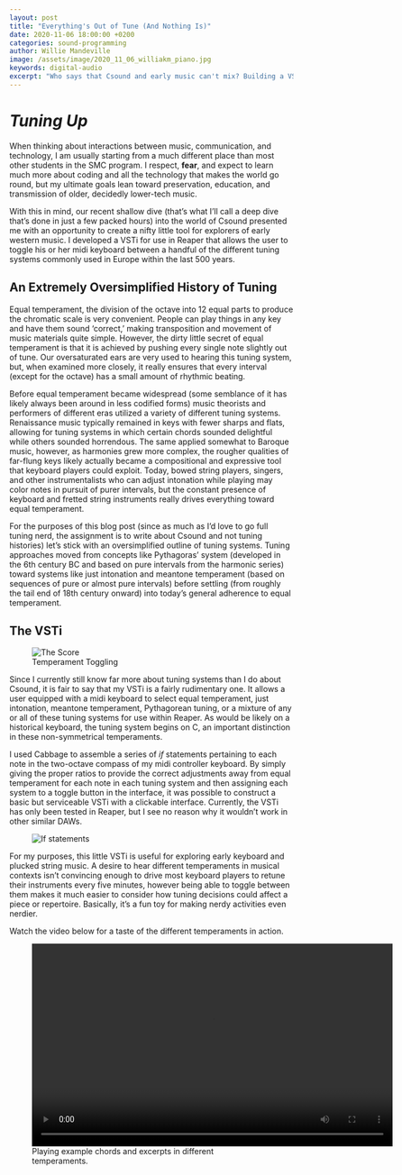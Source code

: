 ```yaml
---
layout: post
title: "Everything's Out of Tune (And Nothing Is)"
date: 2020-11-06 18:00:00 +0200
categories: sound-programming
author: Willie Mandeville
image: /assets/image/2020_11_06_williakm_piano.jpg
keywords: digital-audio
excerpt: "Who says that Csound and early music can't mix? Building a VSTi for swappable historical temperaments."
---
```


# *Tuning Up*

When thinking about interactions between music, communication, and technology, I am usually starting from a much different place than most other students in the SMC program. I respect, **fear**, and expect to learn much more about coding and all the technology that makes the world go round, but my ultimate goals lean toward preservation, education, and transmission of older, decidedly lower-tech music.

With this in mind, our recent shallow dive (that’s what I’ll call a deep dive that’s done in just a few packed hours) into the world of Csound presented me with an opportunity to create a nifty little tool for explorers of early western music. I developed a VSTi for use in Reaper that allows the user to toggle his or her midi keyboard between a handful of the different tuning systems commonly used in Europe within the last 500 years.

## An Extremely Oversimplified History of Tuning

Equal temperament, the division of the octave into 12 equal parts to produce the chromatic scale is very convenient. People can play things in any key and have them sound ‘correct,’ making transposition and movement of music materials quite simple. However, the dirty little secret of equal temperament is that it is achieved by pushing every single note slightly out of tune. Our oversaturated ears are very used to hearing this tuning system, but, when examined more closely, it really ensures that every interval (except for the octave) has a small amount of rhythmic beating.

Before equal temperament became widespread (some semblance of it has likely always been around in less codified forms) music theorists and performers of different eras utilized a variety of different tuning systems. Renaissance music typically remained in keys with fewer sharps and flats, allowing for tuning systems in which certain chords sounded delightful while others sounded horrendous. The same applied somewhat to Baroque music, however, as harmonies grew more complex, the rougher qualities of far-flung keys likely actually became a compositional and expressive tool that keyboard players could exploit. Today, bowed string players, singers, and other instrumentalists who can adjust intonation while playing may color notes in pursuit of purer intervals, but the constant presence of keyboard and fretted string instruments really drives everything toward equal temperament.

For the purposes of this blog post (since as much as I’d love to go full tuning nerd, the assignment is to write about Csound and not tuning histories) let’s stick with an oversimplified outline of tuning systems. Tuning approaches moved from concepts like Pythagoras’ system (developed in the 6th century BC and based on pure intervals from the harmonic series) toward systems like just intonation and meantone temperament (based on sequences of pure or almost pure intervals) before settling (from roughly the tail end of 18th century onward) into today’s general adherence to equal temperament.

## The VSTi

<figure style="float: auto">
   <img src="/assets/image/2020_11_06_williakm_reapevstrview.jpg" alt="The Score" title="Temperament Toggling" width="auto"/> <figcaption>Temperament Toggling</figcaption>
</figure>

Since I currently still know far more about tuning systems than I do about Csound, it is fair to say that my VSTi is a fairly rudimentary one. It allows a user equipped with a midi keyboard to select equal temperament, just intonation, meantone temperament, Pythagorean tuning, or a mixture of any or all of these tuning systems for use within Reaper. As would be likely on a historical keyboard, the tuning system begins on C, an important distinction in these non-symmetrical temperaments.

I used Cabbage to assemble a series of *if* statements pertaining to each note in the two-octave compass of my midi controller keyboard. By simply giving the proper ratios to provide the correct adjustments away from equal temperament for each note in each tuning system and then assigning each system to a toggle button in the interface, it was possible to construct a basic but serviceable VSTi with a clickable interface. Currently, the VSTi has only been tested in Reaper, but I see no reason why it wouldn’t work in other similar DAWs.

<figure style="float: auto">
   <img src="/assets/image/2020_11_06_williakm_codeif.jpg" alt="If statements" title="If statements" width="auto"/>
</figure>

For my purposes, this little VSTi is useful for exploring early keyboard and plucked string music. A desire to hear different temperaments in musical contexts isn’t convincing enough to drive most keyboard players to retune their instruments every five minutes, however being able to toggle between them makes it much easier to consider how tuning decisions could affect a piece or repertoire. Basically, it’s a fun toy for making nerdy activities even nerdier.

Watch the video below for a taste of the different temperaments in action.

<figure style="float: none">
  <video width="640" height="360" controls>
    <source src="https://www.uio.no/english/studies/programmes/SMC-master/blog/assets/video/2020_11_06_williakm_temperaments.mp4" type='video/mp4'>
    Alternate Text
  </video>
  <figcaption>Playing example chords and excerpts in different temperaments.</figcaption>
</figure>

